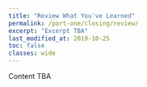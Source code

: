 ```yaml
---
title: "Review What You've Learned"
permalink: /part-one/closing/review/
excerpt: "Excerpt TBA"
last_modified_at: 2019-10-25
toc: false
classes: wide
---
```



Content TBA